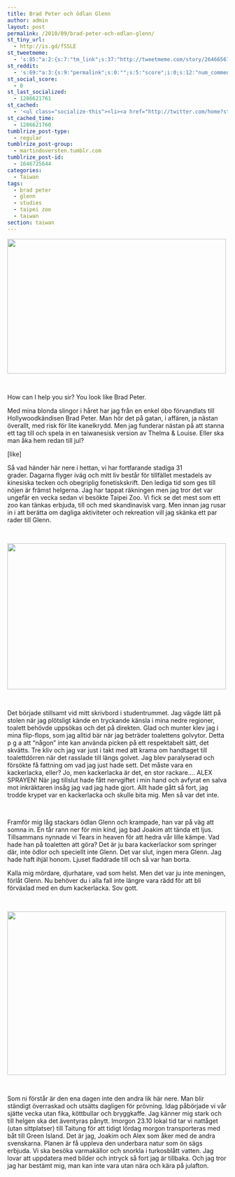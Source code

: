 ```yaml
---
title: Brad Peter och ödlan Glenn
author: admin
layout: post
permalink: /2010/09/brad-peter-och-odlan-glenn/
st_tiny_url:
  - http://is.gd/fSSLE
st_tweetmeme:
  - 's:85:"a:2:{s:7:"tm_link";s:37:"http://tweetmeme.com/story/2646656751";s:9:"url_count";i:0;}";'
st_reddit:
  - 's:69:"a:3:{s:9:"permalink";s:0:"";s:5:"score";i:0;s:12:"num_comments";i:0;}";'
st_social_score:
  - 0
st_last_socialized:
  - 1286621761
st_cached:
  - '<ul class="socialize-this"><li><a href="http://twitter.com/home?status=Currently Reading http%3A%2F%2Fis.gd%2FfSSLE"  target="_blank"><img src="http://www.doversten.nu/blog/wp-content/plugins/socialize-this/widgets/social-sketches/twitter.png" width="48px" height="48px" alt="Twitter" title="Twitter" /></a></li><li><a href="http://www.facebook.com/sharer.php?u=http%3A%2F%2Fwww.doversten.nu%2Fblog%2F2010%2F09%2Fbrad-peter-och-odlan-glenn%2F&t=Brad+Peter+och+%C3%B6dlan+Glenn" target="_blank"><img src="http://www.doversten.nu/blog/wp-content/plugins/socialize-this/widgets/social-sketches/facebook.png" width="48px" height="48px" alt="Facebook" title="Facebook" /></a></li><li><a href="http://del.icio.us/submit?url=http%3A%2F%2Fwww.doversten.nu%2Fblog%2F2010%2F09%2Fbrad-peter-och-odlan-glenn%2F&title=Brad+Peter+och+%C3%B6dlan+Glenn" target="_blank"><img src="http://www.doversten.nu/blog/wp-content/plugins/socialize-this/widgets/social-sketches/delicious.png" width="48px" height="48px" alt="Delicious" title="Delicious" /></a></li><li><a href="http://digg.com/submit?phase=2&url=http%3A%2F%2Fwww.doversten.nu%2Fblog%2F2010%2F09%2Fbrad-peter-och-odlan-glenn%2F" target="_blank"><img src="http://www.doversten.nu/blog/wp-content/plugins/socialize-this/widgets/social-sketches/digg.png" width="48px" height="48px" alt="Digg" title="Digg" /></a></li><li><a href="http://www.stumbleupon.com/submit?url=http%3A%2F%2Fwww.doversten.nu%2Fblog%2F2010%2F09%2Fbrad-peter-och-odlan-glenn%2F&title=Brad+Peter+och+%C3%B6dlan+Glenn" target="_blank"><img src="http://www.doversten.nu/blog/wp-content/plugins/socialize-this/widgets/social-sketches/stumbleupon.png" width="48px" height="48px" alt="StumbleUpon" title="StumbleUpon" /></a></li><li><a href="http://www.google.com/bookmarks/mark?op=add&bkmk=http%3A%2F%2Fwww.doversten.nu%2Fblog%2F2010%2F09%2Fbrad-peter-och-odlan-glenn%2F&title=Brad+Peter+och+%C3%B6dlan+Glenn&annotation=" target="_blank"><img src="http://www.doversten.nu/blog/wp-content/plugins/socialize-this/widgets/social-sketches/google.png" width="48px" height="48px" alt="Google" title="Google" /></a></li><li><a href="http://www.doversten.nu/blog/feed/" target="_blank"><img src="http://www.doversten.nu/blog/wp-content/plugins/socialize-this/widgets/social-sketches/rss.png" width="48px" height="48px" alt="RSS Feed" title="RSS Feed" /></a></li></ul>'
st_cached_time:
  - 1286621760
tumblrize_post-type:
  - regular
tumblrize_post-group:
  - martindoversten.tumblr.com
tumblrize_post-id:
  - 1646725644
categories:
  - Taiwan
tags:
  - brad peter
  - glenn
  - studies
  - taipei zoo
  - taiwan
section: taiwan
---
```

[<img class="alignnone size-large wp-image-197" title="People on the subway" src="http://www.doversten.nu/blog/wp-content/uploads/2010/09/IMGP0021-500x307.jpg" alt="" width="500" height="307" />][1]

<br class="spacer_" />

How can I help you sir? You look like Brad Peter.

Med mina blonda slingor i håret har jag från en enkel öbo förvandlats till Hollywoodkändisen Brad Peter. Man hör det på gatan, i affären, ja nästan överallt, med risk för lite kanelkrydd. Men jag funderar nästan på att stanna ett tag till och spela in en taiwanesisk version av Thelma & Louise. Eller ska man åka hem redan till jul?

[like]

Så vad händer här nere i hettan, vi har fortfarande stadiga 31 grader. Dagarna flyger iväg och mitt liv består för tillfället mestadels av kinesiska tecken och obegriplig fonetiskskrift. Den lediga tid som ges till nöjen är främst helgerna. Jag har tappat räkningen men jag tror det var ungefär en vecka sedan vi besökte Taipei Zoo. Vi fick se det mest som ett zoo kan tänkas erbjuda, till och med skandinavisk varg. Men innan jag rusar in i att berätta om dagliga aktiviteter och rekreation vill jag skänka ett par rader till Glenn.

<br class="spacer_" />

[<img title="White sand beach" src="http://www.doversten.nu/blog/wp-content/uploads/2010/09/IMG_4967-500x333.jpg" alt="" width="500" height="333" />][2]

<br class="spacer_" />

Det började stillsamt vid mitt skrivbord i studentrummet. Jag vägde lätt på stolen när jag plötsligt kände en tryckande känsla i mina nedre regioner, toalett behövde uppsökas och det på direkten. Glad och munter klev jag i mina flip-flops, som jag alltid bär när jag beträder toalettens golvytor. Detta p g a att &#8220;någon&#8221; inte kan använda picken på ett respektabelt sätt, det skvätts. Tre kliv och jag var just i takt med att krama om handtaget till toalettdörren när det rasslade till längs golvet. Jag blev paralyserad och försökte få fattning om vad jag just hade sett. Det måste vara en kackerlacka, eller? Jo, men kackerlacka är det, en stor rackare&#8230;. ALEX SPRAYEN! När jag tillslut hade fått nervgiftet i min hand och avfyrat en salva mot inkräktaren insåg jag vad jag hade gjort. Allt hade gått så fort, jag trodde krypet var en kackerlacka och skulle bita mig. Men så var det inte.

<br class="spacer_" />

Framför mig låg stackars ödlan Glenn och krampade, han var på väg att somna in. En tår rann ner för min kind, jag bad Joakim att tända ett ljus. Tillsammans nynnade vi Tears in heaven för att hedra vår lille kämpe. Vad hade han på toaletten att göra? Det är ju bara kackerlackor som springer där, inte ödlor och speciellt inte Glenn. Det var slut, ingen mera Glenn. Jag hade haft ihjäl honom. Ljuset fladdrade till och så var han borta.

Kalla mig mördare, djurhatare, vad som helst. Men det var ju inte meningen, förlåt Glenn. Nu behöver du i alla fall inte längre vara rädd för att bli förväxlad med en dum kackerlacka. Sov gott.

<br class="spacer_" />

[<img class="alignnone size-large wp-image-199" title="Glenn" src="http://www.doversten.nu/blog/wp-content/uploads/2010/09/IMGP0030-500x373.jpg" alt="" width="500" height="373" />][3]

<br class="spacer_" />

Som ni förstår är den ena dagen inte den andra lik här nere. Man blir ständigt överraskad och utsätts dagligen för prövning. Idag påbörjade vi vår sjätte vecka utan fika, köttbullar och bryggkaffe. Jag känner mig stark och till helgen ska det äventyras pånytt. Imorgon 23.10 lokal tid tar vi nattåget (utan sittplatser) till Taitung för att tidigt lördag morgon transporteras med båt till Green Island. Det är jag, Joakim och Alex som åker med de andra svenskarna. Planen är få uppleva den underbara natur som ön sägs erbjuda. Vi ska besöka varmakällor och snorkla i turkosblått vatten. Jag lovar att uppdatera med bilder och intryck så fort jag är tillbaka. Och jag tror jag har bestämt mig, man kan inte vara utan nära och kära på julafton.

 [1]: http://www.doversten.nu/blog/wp-content/uploads/2010/09/IMGP0021.jpg
 [2]: http://www.doversten.nu/blog/wp-content/uploads/2010/09/IMG_4967.jpg
 [3]: http://www.doversten.nu/blog/wp-content/uploads/2010/09/IMGP0030.jpg